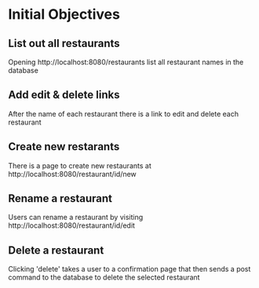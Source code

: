 # Initial Objectives
## List out all restaurants
Opening http://localhost:8080/restaurants list all restaurant names in the database
## Add edit & delete links
After the name of each restaurant there is a link to edit and delete each restaurant
## Create new restarants
There is a page to create new restaurants at http://localhost:8080/restaurant/id/new
## Rename a restaurant
Users can rename a restaurant by visiting http://localhost:8080/restaurant/id/edit
## Delete a restaurant
Clicking 'delete' takes a user to a confirmation page that then sends a post command to the database to delete the selected restaurant